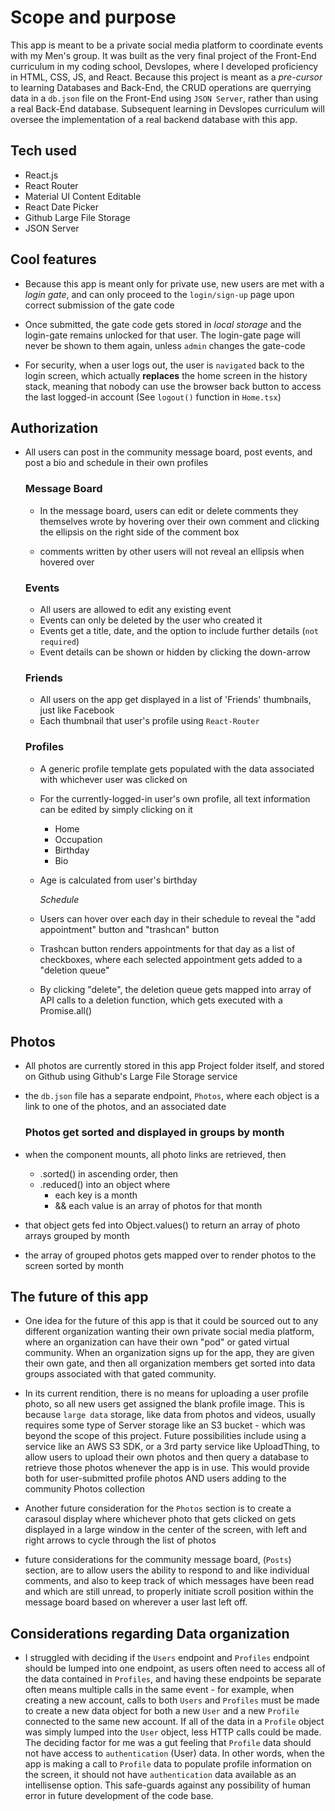 # Scope and purpose

This app is meant to be a private social media platform to coordinate events with my Men's group.
It was built as the very final project of the Front-End curriculum in my coding school, Devslopes, where I developed proficiency in HTML, CSS, JS, and React.
Because this project is meant as a _pre-cursor_ to learning Databases and Back-End, the CRUD operations are querrying data in a `db.json` file on the Front-End using `JSON Server`, rather than using a real Back-End database.
Subsequent learning in Devslopes curriculum will oversee the implementation of a real backend database with this app.

## Tech used

- React.js
- React Router
- Material UI Content Editable
- React Date Picker
- Github Large File Storage
- JSON Server

## Cool features

- Because this app is meant only for private use, new users are met with a _login gate_, and can only proceed to the `login/sign-up` page upon correct submission of the gate code

- Once submitted, the gate code gets stored in _local storage_ and the login-gate remains unlocked for that user. The login-gate page will never be shown to them again, unless `admin` changes the gate-code

- For security, when a user logs out, the user is `navigated` back to the login screen, which actually **replaces** the home screen in the history stack, meaning that nobody can use the browser back button to access the last logged-in account
  (See `logout()` function in `Home.tsx`)

## Authorization

- All users can post in the community message board, post events, and post a bio and schedule in their own profiles

  ### Message Board

  - In the message board, users can edit or delete comments they themselves wrote by hovering over their own comment and clicking the ellipsis on the right side of the comment box

  - comments written by other users will not reveal an ellipsis when hovered over

  ### Events

  - All users are allowed to edit any existing event
  - Events can only be deleted by the user who created it
  - Events get a title, date, and the option to include further details (`not required`)
  - Event details can be shown or hidden by clicking the down-arrow

  ### Friends

  - All users on the app get displayed in a list of 'Friends' thumbnails, just like Facebook
  - Each thumbnail <Links to=""> that user's profile using `React-Router`

  ### Profiles

  - A generic profile template gets populated with the data associated with whichever user was clicked on

  - For the currently-logged-in user's own profile, all text information can be edited by simply clicking on it
    - Home
    - Occupation
    - Birthday
    - Bio
  - Age is calculated from user's birthday

    _Schedule_

  - Users can hover over each day in their schedule to reveal the "add appointment" button and "trashcan" button
  - Trashcan button renders appointments for that day as a list of checkboxes, where each selected appointment gets added to a "deletion queue"
  - By clicking "delete", the deletion queue gets mapped into array of API calls to a deletion function, which gets executed with a Promise.all()

## Photos

- All photos are currently stored in this app Project folder itself, and stored on Github using Github's Large File Storage service
- the `db.json` file has a separate endpoint, `Photos`, where each object is a link to one of the photos, and an associated date

  ### Photos get sorted and displayed in groups by month

- when the <Photos/> component mounts, all photo links are retrieved, then
  - .sorted() in ascending order, then
  - .reduced() into an object where
    - each key is a month
    - && each value is an array of photos for that month
- that object gets fed into Object.values() to return an array of photo arrays grouped by month
- the array of grouped photos gets mapped over to render photos to the screen sorted by month

## The future of this app

- One idea for the future of this app is that it could be sourced out to any different organization wanting their own private social media platform, where an organization can have their own "pod" or gated virtual community. When an organization signs up for the app, they are given their own gate, and then all organization members get sorted into data groups associated with that gated community.

- In its current rendition, there is no means for uploading a user profile photo, so all new users get assigned the blank profile image. This is because `large data` storage, like data from photos and videos, usually requires some type of Server storage like an S3 bucket - which was beyond the scope of this project.
  Future possibilities include using a service like an AWS S3 SDK, or a 3rd party service like UploadThing, to allow users to upload their own photos and then query a database to retrieve those photos whenever the app is in use.
  This would provide both for user-submitted profile photos AND users adding to the community Photos collection

- Another future consideration for the `Photos` section is to create a carasoul display where whichever photo that gets clicked on gets displayed in a large window in the center of the screen, with left and right arrows to cycle through the list of photos

- future considerations for the community message board, (`Posts`) section, are to allow users the ability to respond to and like individual comments, and also to keep track of which messages have been read and which are still unread, to properly initiate scroll position within the message board based on wherever a user last left off.

## Considerations regarding Data organization

- I struggled with deciding if the `Users` endpoint and `Profiles` endpoint should be lumped into one endpoint, as users often need to access all of the data contained in `Profiles`, and having these endpoints be separate often means multiple calls in the same event - for example, when creating a new account, calls to both `Users` and `Profiles` must be made to create a new data object for both a new `User` and a new `Profile` connected to the same new account.
  If all of the data in a `Profile` object was simply lumped into the `User` object, less HTTP calls could be made.
  The deciding factor for me was a gut feeling that `Profile` data should not have access to `authentication` (User) data.
  In other words, when the app is making a call to `Profile` data to populate profile information on the screen, it should not have `authentication` data available as an intellisense option.
  This safe-guards against any possibility of human error in future development of the code base.
